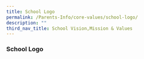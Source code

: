 ```yaml
---
title: School Logo
permalink: /Parents-Info/core-values/school-logo/
description: ""
third_nav_title: School Vision,Mission & Values
---
```

### School Logo


